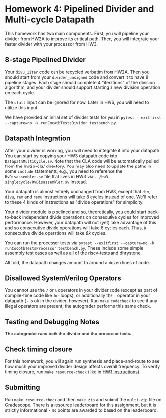 # Homework 4: Pipelined Divider and Multi-cycle Datapath

This homework has two main components. First, you will pipeline your divider from HW2A to improve its critical path. Then, you will integrate your faster divider with your processor from HW3.

## 8-stage Pipelined Divider

Your `divu_1iter` code can be recycled verbatim from HW2A. Then you should start from your `divider_unsigned` code and convert it to have 8 pipeline stages. Each stage should complete 4 "iterations" of the division algorithm, and your divider should support starting a new division operation on each cycle.

The `stall` input can be ignored for now. Later in HW6, you will need to utilize this input.

We have provided an initial set of divider tests for you in `pytest --exitfirst --capture=no -k runCocotbTestsDivider testbench.py`. 

## Datapath Integration

After your divider is working, you will need to integrate it into your datapath. You can start by copying your HW3 datapath code into `DatapathMultiCycle.sv`. Note that the CLA code will be automatically pulled from the hw2b-cla/ directory. You may also need to update the paths in some `include` statements, e.g., you need to reference the `RvDisassembler.sv` file that lives in HW3 via `../hw3-singlecycle/RvDisassembler.sv` instead.

Your datapath is almost entirely unchanged from HW3, except that `div`, `divu`, `rem` and `remu` instructions will take 8 cycles instead of one. We'll refer to these 4 kinds of instructions as "divide operations" for simplicity.

Your divider module is pipelined and so, theoretically, you could start back-to-back independent divide operations on consecutive cycles for improved performance. However, your datapath will not (yet) take advantage of this and so consecutive divide operations will take 8 cycles each. Thus, *k* consecutive divide operations will take *8k* cycles.

You can run the processor tests via `pytest --exitfirst --capture=no -k runCocotbTestsProcessor testbench.py`. These include some simple assembly test cases as well as all of the riscv-tests and dhrystone.

All told, the datapath changes amount to around a dozen lines of code.


## Disallowed SystemVerilog Operators

You cannot use the `/` or `%` operators in your divider code (except as part of compile-time code like `for` loops), or additionally the `-` operator in your datapath (`-` is ok in the divider, however). Run `make codecheck` to see if any illegal operators are present; the autograder performs this same check.

## Testing and Debugging Notes

The autograder runs both the divider and the processor tests.

## Check timing closure

For this homework, you will again run synthesis and place-and-route to see how much your improved divider design affects overall frequency. To verify timing closure, run `make resource-check` (like in [HW3 instructions](../hw3-singlecycle/README.md#check-timing-closure)).


## Submitting

Run `make resource-check` and then `make zip` and submit the `multi.zip` file on Gradescope. There is a resource
leaderboard for this assignment, but it is strictly informational - no points are awarded to based on the leaderboard.
